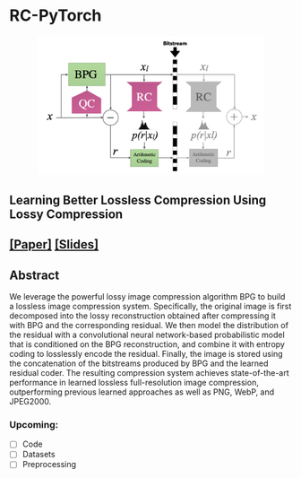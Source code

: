 # RC-PyTorch

<div align="center">
  <img src='figs/overview.png' width="80%"/>
</div>

## Learning Better Lossless Compression Using Lossy Compression

## [[Paper]](https://arxiv.org/abs/2003.10184) [[Slides]](https://data.vision.ee.ethz.ch/mentzerf/rc/2008-slides.pdf)

## Abstract

We leverage the powerful lossy image compression algorithm BPG to build a
lossless image compression system. Specifically, the original image is first
decomposed into the lossy reconstruction obtained after compressing it with BPG
and the corresponding residual.  We then model the distribution of the residual
with a convolutional neural network-based probabilistic model that is
conditioned on the BPG reconstruction, and combine it with entropy coding to
losslessly encode the residual. Finally, the image is stored using the
concatenation of the bitstreams produced by BPG and the learned residual coder.
The resulting compression system achieves state-of-the-art performance in
learned lossless full-resolution image compression, outperforming previous
learned approaches as well as PNG, WebP, and JPEG2000.

### Upcoming:

- [ ] Code
- [ ] Datasets
- [ ] Preprocessing
